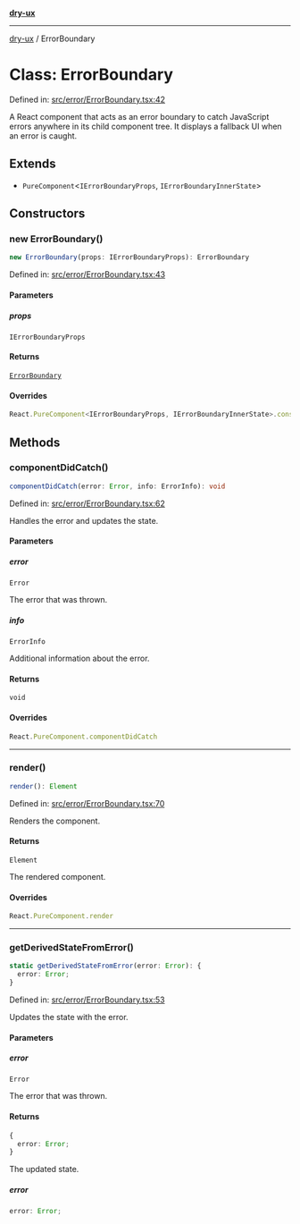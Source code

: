 [**dry-ux**](../README.md)

***

[dry-ux](../globals.md) / ErrorBoundary

# Class: ErrorBoundary

Defined in: [src/error/ErrorBoundary.tsx:42](https://github.com/navedr/dry-ux/blob/86c22f6b530b5213bb68b86926f9eb34d851fb9f/src/error/ErrorBoundary.tsx#L42)

A React component that acts as an error boundary to catch JavaScript errors anywhere in its child component tree.
It displays a fallback UI when an error is caught.

## Extends

- `PureComponent`\<`IErrorBoundaryProps`, `IErrorBoundaryInnerState`\>

## Constructors

### new ErrorBoundary()

```ts
new ErrorBoundary(props: IErrorBoundaryProps): ErrorBoundary
```

Defined in: [src/error/ErrorBoundary.tsx:43](https://github.com/navedr/dry-ux/blob/86c22f6b530b5213bb68b86926f9eb34d851fb9f/src/error/ErrorBoundary.tsx#L43)

#### Parameters

##### props

`IErrorBoundaryProps`

#### Returns

[`ErrorBoundary`](ErrorBoundary.md)

#### Overrides

```ts
React.PureComponent<IErrorBoundaryProps, IErrorBoundaryInnerState>.constructor
```

## Methods

### componentDidCatch()

```ts
componentDidCatch(error: Error, info: ErrorInfo): void
```

Defined in: [src/error/ErrorBoundary.tsx:62](https://github.com/navedr/dry-ux/blob/86c22f6b530b5213bb68b86926f9eb34d851fb9f/src/error/ErrorBoundary.tsx#L62)

Handles the error and updates the state.

#### Parameters

##### error

`Error`

The error that was thrown.

##### info

`ErrorInfo`

Additional information about the error.

#### Returns

`void`

#### Overrides

```ts
React.PureComponent.componentDidCatch
```

***

### render()

```ts
render(): Element
```

Defined in: [src/error/ErrorBoundary.tsx:70](https://github.com/navedr/dry-ux/blob/86c22f6b530b5213bb68b86926f9eb34d851fb9f/src/error/ErrorBoundary.tsx#L70)

Renders the component.

#### Returns

`Element`

The rendered component.

#### Overrides

```ts
React.PureComponent.render
```

***

### getDerivedStateFromError()

```ts
static getDerivedStateFromError(error: Error): {
  error: Error;
}
```

Defined in: [src/error/ErrorBoundary.tsx:53](https://github.com/navedr/dry-ux/blob/86c22f6b530b5213bb68b86926f9eb34d851fb9f/src/error/ErrorBoundary.tsx#L53)

Updates the state with the error.

#### Parameters

##### error

`Error`

The error that was thrown.

#### Returns

```ts
{
  error: Error;
}
```

The updated state.

##### error

```ts
error: Error;
```
